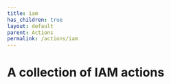 ```yaml
---
title: iam
has_children: true
layout: default
parent: Actions
permalink: /actions/iam
---
```


# A collection of IAM actions